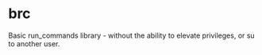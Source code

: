 # brc
Basic run_commands library - without the ability to elevate privileges, or su to another user.

